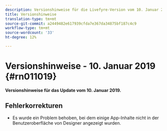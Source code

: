 ```yaml
---
description: Versionshinweise für die Livefyre-Version vom 10. Januar 2019.
title: Versionshinweise
translation-type: tm+mt
source-git-commit: a2449482e617939cfda7e367da34875bf187c4c9
workflow-type: tm+mt
source-wordcount: '33'
ht-degree: 12%

---
```



# Versionshinweise - 10. Januar 2019 {#rn011019}

**Versionshinweise für das Update vom 10. Januar 2019.**

## Fehlerkorrekturen

* Es wurde ein Problem behoben, bei dem einige App-Inhalte nicht in der Benutzeroberfläche von Designer angezeigt wurden.

